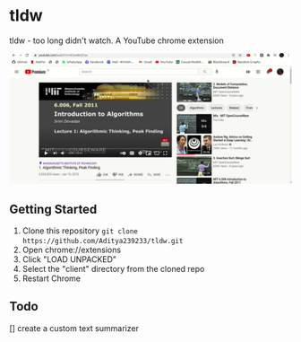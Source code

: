 # tldw

tldw - too long didn't watch. A YouTube chrome extension


![](./assets/example.gif)

## Getting Started

1. Clone this repository `git clone https://github.com/Aditya239233/tldw.git`
2. Open chrome://extensions
3. Click "LOAD UNPACKED"
4. Select the "client" directory from the cloned repo
5. Restart Chrome

## Todo

[] create a custom text summarizer
